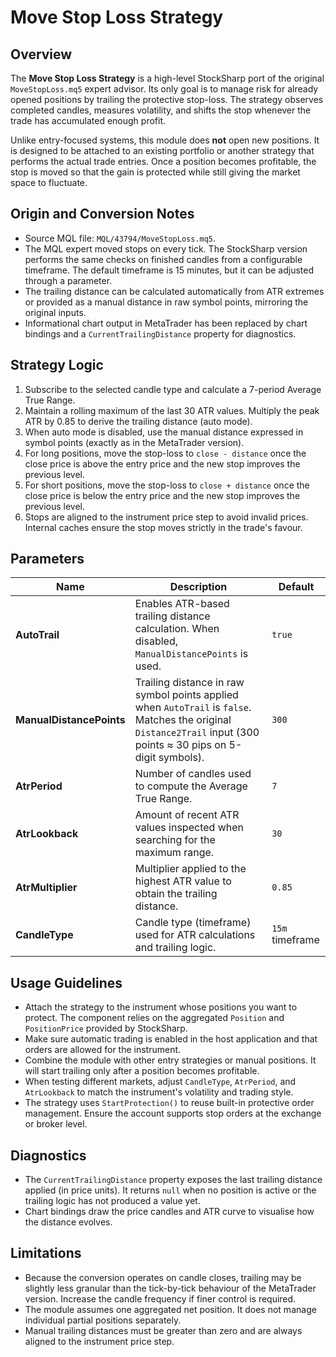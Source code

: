 # Move Stop Loss Strategy

## Overview
The **Move Stop Loss Strategy** is a high-level StockSharp port of the original `MoveStopLoss.mq5` expert advisor. Its only goal is to manage risk for already opened positions by trailing the protective stop-loss. The strategy observes completed candles, measures volatility, and shifts the stop whenever the trade has accumulated enough profit.

Unlike entry-focused systems, this module does **not** open new positions. It is designed to be attached to an existing portfolio or another strategy that performs the actual trade entries. Once a position becomes profitable, the stop is moved so that the gain is protected while still giving the market space to fluctuate.

## Origin and Conversion Notes
* Source MQL file: `MQL/43794/MoveStopLoss.mq5`.
* The MQL expert moved stops on every tick. The StockSharp version performs the same checks on finished candles from a configurable timeframe. The default timeframe is 15 minutes, but it can be adjusted through a parameter.
* The trailing distance can be calculated automatically from ATR extremes or provided as a manual distance in raw symbol points, mirroring the original inputs.
* Informational chart output in MetaTrader has been replaced by chart bindings and a `CurrentTrailingDistance` property for diagnostics.

## Strategy Logic
1. Subscribe to the selected candle type and calculate a 7-period Average True Range.
2. Maintain a rolling maximum of the last 30 ATR values. Multiply the peak ATR by 0.85 to derive the trailing distance (auto mode).
3. When auto mode is disabled, use the manual distance expressed in symbol points (exactly as in the MetaTrader version).
4. For long positions, move the stop-loss to `close - distance` once the close price is above the entry price and the new stop improves the previous level.
5. For short positions, move the stop-loss to `close + distance` once the close price is below the entry price and the new stop improves the previous level.
6. Stops are aligned to the instrument price step to avoid invalid prices. Internal caches ensure the stop moves strictly in the trade's favour.

## Parameters
| Name | Description | Default |
| --- | --- | --- |
| **AutoTrail** | Enables ATR-based trailing distance calculation. When disabled, `ManualDistancePoints` is used. | `true` |
| **ManualDistancePoints** | Trailing distance in raw symbol points applied when `AutoTrail` is `false`. Matches the original `Distance2Trail` input (300 points ≈ 30 pips on 5-digit symbols). | `300` |
| **AtrPeriod** | Number of candles used to compute the Average True Range. | `7` |
| **AtrLookback** | Amount of recent ATR values inspected when searching for the maximum range. | `30` |
| **AtrMultiplier** | Multiplier applied to the highest ATR value to obtain the trailing distance. | `0.85` |
| **CandleType** | Candle type (timeframe) used for ATR calculations and trailing logic. | `15m` timeframe |

## Usage Guidelines
* Attach the strategy to the instrument whose positions you want to protect. The component relies on the aggregated `Position` and `PositionPrice` provided by StockSharp.
* Make sure automatic trading is enabled in the host application and that orders are allowed for the instrument.
* Combine the module with other entry strategies or manual positions. It will start trailing only after a position becomes profitable.
* When testing different markets, adjust `CandleType`, `AtrPeriod`, and `AtrLookback` to match the instrument's volatility and trading style.
* The strategy uses `StartProtection()` to reuse built-in protective order management. Ensure the account supports stop orders at the exchange or broker level.

## Diagnostics
* The `CurrentTrailingDistance` property exposes the last trailing distance applied (in price units). It returns `null` when no position is active or the trailing logic has not produced a value yet.
* Chart bindings draw the price candles and ATR curve to visualise how the distance evolves.

## Limitations
* Because the conversion operates on candle closes, trailing may be slightly less granular than the tick-by-tick behaviour of the MetaTrader version. Increase the candle frequency if finer control is required.
* The module assumes one aggregated net position. It does not manage individual partial positions separately.
* Manual trailing distances must be greater than zero and are always aligned to the instrument price step.
